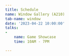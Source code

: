 ```yaml
---
title: Schedule
name: Window Gallery (A210)
tab-name: window
date: '2023-04-22 10:00:00'
talks:
- 
    name: Game Showcase
    time: 10AM - 7PM

---
```


